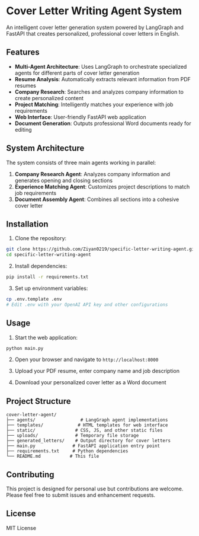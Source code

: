 # Cover Letter Writing Agent System

An intelligent cover letter generation system powered by LangGraph and FastAPI that creates personalized, professional cover letters in English.

## Features

- **Multi-Agent Architecture**: Uses LangGraph to orchestrate specialized agents for different parts of cover letter generation
- **Resume Analysis**: Automatically extracts relevant information from PDF resumes
- **Company Research**: Searches and analyzes company information to create personalized content
- **Project Matching**: Intelligently matches your experience with job requirements
- **Web Interface**: User-friendly FastAPI web application
- **Document Generation**: Outputs professional Word documents ready for editing

## System Architecture

The system consists of three main agents working in parallel:

1. **Company Research Agent**: Analyzes company information and generates opening and closing sections
2. **Experience Matching Agent**: Customizes project descriptions to match job requirements
3. **Document Assembly Agent**: Combines all sections into a cohesive cover letter

## Installation

1. Clone the repository:
```bash
git clone https://github.com/Ziyan0219/specific-letter-writing-agent.git
cd specific-letter-writing-agent
```

2. Install dependencies:
```bash
pip install -r requirements.txt
```

3. Set up environment variables:
```bash
cp .env.template .env
# Edit .env with your OpenAI API key and other configurations
```

## Usage

1. Start the web application:
```bash
python main.py
```

2. Open your browser and navigate to `http://localhost:8000`

3. Upload your PDF resume, enter company name and job description

4. Download your personalized cover letter as a Word document

## Project Structure

```
cover-letter-agent/
├── agents/                 # LangGraph agent implementations
├── templates/             # HTML templates for web interface
├── static/               # CSS, JS, and other static files
├── uploads/              # Temporary file storage
├── generated_letters/    # Output directory for cover letters
├── main.py              # FastAPI application entry point
├── requirements.txt     # Python dependencies
└── README.md           # This file
```

## Contributing

This project is designed for personal use but contributions are welcome. Please feel free to submit issues and enhancement requests.

## License

MIT License

